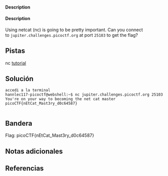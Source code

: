 #### Description

#### Description

Using netcat (nc) is going to be pretty important. Can you connect to `jupiter.challenges.picoctf.org` at port `25103` to get the flag?

## Pistas

nc [tutorial](https://linux.die.net/man/1/nc)
## Solución

``` 
accedi a la terminal 
hannlec117-picoctf@webshell:~$ nc jupiter.challenges.picoctf.org 25103 
You're on your way to becoming the net cat master
picoCTF{nEtCat_Mast3ry_d0c64587}


```

## Bandera
Flag: picoCTF{nEtCat_Mast3ry_d0c64587}


## Notas adicionales


## Referencias
